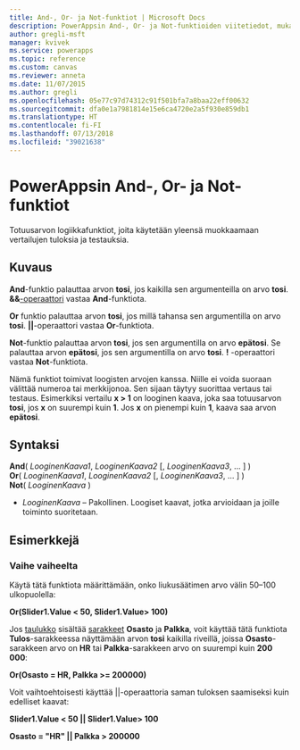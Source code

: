 ```yaml
---
title: And-, Or- ja Not-funktiot | Microsoft Docs
description: PowerAppsin And-, Or- ja Not-funktioiden viitetiedot, mukaan lukien syntaksi ja esimerkit
author: gregli-msft
manager: kvivek
ms.service: powerapps
ms.topic: reference
ms.custom: canvas
ms.reviewer: anneta
ms.date: 11/07/2015
ms.author: gregli
ms.openlocfilehash: 05e77c97d74312c91f501bfa7a8baa22eff00632
ms.sourcegitcommit: dfa0e1a7981814e15e6ca4720e2a5f930e859db1
ms.translationtype: HT
ms.contentlocale: fi-FI
ms.lasthandoff: 07/13/2018
ms.locfileid: "39021638"
---
```

# <a name="and-or-and-not-functions-in-powerapps"></a>PowerAppsin And-, Or- ja Not-funktiot
Totuusarvon logiikkafunktiot, joita käytetään yleensä muokkaamaan vertailujen tuloksia ja testauksia.

## <a name="description"></a>Kuvaus
**And**-funktio palauttaa arvon **tosi**, jos kaikilla sen argumenteilla on arvo **tosi**.  **&&**[-operaattori](operators.md) vastaa **And**-funktiota.

**Or** funktio palauttaa arvon **tosi**, jos millä tahansa sen argumentilla on arvo **tosi**.  **||**-operaattori vastaa **Or**-funktiota.

**Not**-funktio palauttaa arvon **tosi**, jos sen argumentilla on arvo **epätosi**. Se palauttaa arvon **epätosi**, jos sen argumentilla on arvo **tosi**.  **!** -operaattori vastaa **Not**-funktiota.

Nämä funktiot toimivat loogisten arvojen kanssa. Niille ei voida suoraan välittää numeroa tai merkkijonoa. Sen sijaan täytyy suorittaa vertaus tai testaus. Esimerkiksi vertailu **x > 1** on looginen kaava, joka saa totuusarvon **tosi**, jos **x** on suurempi kuin **1**. Jos **x** on pienempi kuin **1**, kaava saa arvon **epätosi**.

## <a name="syntax"></a>Syntaksi
**And**( *LooginenKaava1*, *LooginenKaava2* [, *LooginenKaava3*, ... ] )<br>
**Or**( *LooginenKaava1*, *LooginenKaava2* [, *LooginenKaava3*, ... ] )<br>
**Not**( *LooginenKaava* )

* *LooginenKaava* – Pakollinen.  Loogiset kaavat, jotka arvioidaan ja joille toiminto suoritetaan.

## <a name="examples"></a>Esimerkkejä
### <a name="step-by-step"></a>Vaihe vaiheelta
Käytä tätä funktiota määrittämään, onko liukusäätimen arvo välin 50–100 ulkopuolella:

**Or(Slider1.Value < 50, Slider1.Value> 100)**

Jos [taulukko](../working-with-tables.md) sisältää [sarakkeet](../working-with-tables.md#columns) **Osasto** ja **Palkka**, voit käyttää tätä funktiota **Tulos**-sarakkeessa näyttämään arvon **tosi** kaikilla riveillä, joissa **Osasto**-sarakkeen arvo on **HR** tai **Palkka**-sarakkeen arvo on suurempi kuin **200 000**:

**Or(Osasto = HR, Palkka >= 200000)**

Voit vaihtoehtoisesti käyttää ||-operaattoria saman tuloksen saamiseksi kuin edelliset kaavat:

**Slider1.Value < 50 || Slider1.Value> 100**

**Osasto = "HR" || Palkka > 200000**


